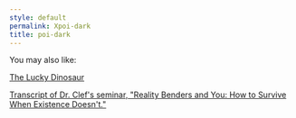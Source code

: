 ```yaml
---
style: default
permalink: Xpoi-dark
title: poi-dark
---
```

You may also like:

[The Lucky Dinosaur](http://scp-wiki.net/lucky-dinosaur)

[Transcript of Dr. Clef's seminar, "Reality Benders and You: How to Survive When Existence Doesn't."](http://scp-wiki.net/clef101)
